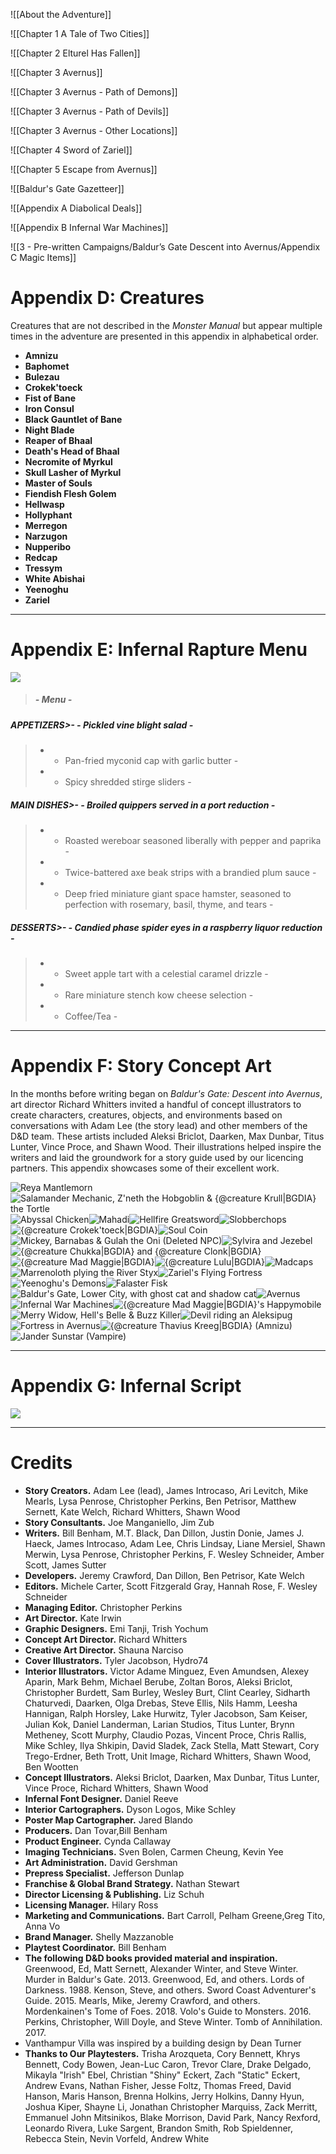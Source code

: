 ![[About the Adventure]]

![[Chapter 1 A Tale of Two Cities]]

![[Chapter 2 Elturel Has Fallen]]

![[Chapter 3 Avernus]]

![[Chapter 3 Avernus - Path of Demons]]

![[Chapter 3 Avernus - Path of Devils]]

![[Chapter 3 Avernus - Other Locations]]

![[Chapter 4 Sword of Zariel]]

![[Chapter 5 Escape from Avernus]]

![[Baldur's Gate Gazetteer]]

![[Appendix A Diabolical Deals]]

![[Appendix B Infernal War Machines]]

![[3 - Pre-written Campaigns/Baldur’s Gate Descent into Avernus/Appendix C Magic Items]]

# Appendix D: Creatures

Creatures that are not described in the *Monster Manual* but appear multiple times in the adventure are presented in this appendix in alphabetical order.

- **Amnizu**
- **Baphomet**
- **Bulezau**
- **Crokek'toeck**
- **Fist of Bane**
- **Iron Consul**
- **Black Gauntlet of Bane**
- **Night Blade**
- **Reaper of Bhaal**
- **Death's Head of Bhaal**
- **Necromite of Myrkul**
- **Skull Lasher of Myrkul**
- **Master of Souls**
- **Fiendish Flesh Golem**
- **Hellwasp**
- **Hollyphant**
- **Merregon**
- **Narzugon**
- **Nupperibo**
- **Redcap**
- **Tressym**
- **White Abishai**
- **Yeenoghu**
- **Zariel**


------

# Appendix E: Infernal Rapture Menu

![](img/adventure/BGDIA/154-zlhps-e-01.webp)

> ##### - Menu -
>
##### APPETIZERS>- - Pickled vine blight salad -
>- - Pan-fried myconid cap with garlic butter -
>- - Spicy shredded stirge sliders -

##### MAIN DISHES>- - Broiled quippers served in a port reduction -
>- - Roasted wereboar seasoned liberally with pepper and paprika -
>- - Twice-battered axe beak strips with a brandied plum sauce -
>- - Deep fried miniature giant space hamster, seasoned to perfection with rosemary, basil, thyme, and tears -

##### DESSERTS>- - Candied phase spider eyes in a raspberry liquor reduction -
>- - Sweet apple tart with a celestial caramel drizzle -
>- - Rare miniature stench kow cheese selection -
>- - Coffee/Tea -


------

# Appendix F: Story Concept Art

In the months before writing began on *Baldur's Gate: Descent into Avernus*, art director Richard Whitters invited a handful of concept illustrators to create characters, creatures, objects, and environments based on conversations with Adam Lee (the story lead) and other members of the D&D team. These artists included Aleksi Briclot, Daarken, Max Dunbar, Titus Lunter, Vince Proce, and Shawn Wood. Their illustrations helped inspire the writers and laid the groundwork for a story guide used by our licencing partners. This appendix showcases some of their excellent work.

![Reya Mantlemorn](img/adventure/BGDIA/155-mzc8l-f-01-reya.webp)![Salamander Mechanic, Z'neth the Hobgoblin & {@creature Krull|BGDIA} the Tortle](img/adventure/BGDIA/156-nqkvt-f-01-heads.webp)![Abyssal Chicken](img/adventure/BGDIA/157-fdk6x-f-01-chicken.webp)![Mahadi](img/adventure/BGDIA/158-jdktd-f-01-mahadi.webp)![Hellfire Greatsword](img/adventure/BGDIA/159-bh4m9-f-01-hellfire.webp)![Slobberchops](img/adventure/BGDIA/160-eofdk-f-01-slobberchops.webp)![{@creature Crokek'toeck|BGDIA}](img/adventure/BGDIA/161-uqqdp-f-02-crokek.webp)![Soul Coin](img/adventure/BGDIA/162-4hii1-f-02-soulcoin.webp)![Mickey, Barnabas & Gulah the Oni (Deleted NPC)](img/adventure/BGDIA/163-1elo6-f-02-mickey.webp)![Sylvira and Jezebel](img/adventure/BGDIA/164-mvaed-f-02-sylvira.webp)![{@creature Chukka|BGDIA} and {@creature Clonk|BGDIA}](img/adventure/BGDIA/165-nruhn-f-02-chukka.webp)![{@creature Mad Maggie|BGDIA}](img/adventure/BGDIA/166-cmij7-f-02-maggie.webp)![{@creature Lulu|BGDIA}](img/adventure/BGDIA/167-0iruv-f-02-lulu.webp)![Madcaps](img/adventure/BGDIA/168-t8ppi-f-02-madcaps.webp)![Marrenoloth plying the River Styx](img/adventure/BGDIA/169-60gsv-f-04-marrenoloth.webp)![Zariel's Flying Fortress](img/adventure/BGDIA/170-omn4i-f-04-fortress.webp)![Yeenoghu's Demons](img/adventure/BGDIA/171-fdsgw-f-04-yeenoghu.webp)![Falaster Fisk](img/adventure/BGDIA/172-t5qi9-f-04-falaster.webp)![Baldur's Gate, Lower City, with ghost cat and shadow cat](img/adventure/BGDIA/173-c7ifa-f-04-bg.webp)![Avernus](img/adventure/BGDIA/174-ymqp5-f-05-avernus.webp)![Infernal War Machines](img/adventure/BGDIA/175-eyylt-f-05-warmachines.webp)![{@creature Mad Maggie|BGDIA}'s Happymobile](img/adventure/BGDIA/176-kcjq4-f-05-happymobile.webp)![Merry Widow, Hell's Belle & Buzz Killer](img/adventure/BGDIA/177-aojlt-f-05-warmachines-2.webp)![Devil riding an Aleksipug](img/adventure/BGDIA/178-mx6zf-f-05-aleksipug.webp)![Fortress in Avernus](img/adventure/BGDIA/179-az93n-f-06-fortress.webp)![{@creature Thavius Kreeg|BGDIA} (Amnizu)](img/adventure/BGDIA/180-e8oli-f-06-thavius.webp)![Jander Sunstar (Vampire)](img/adventure/BGDIA/181-jyznh-f-06-jander.webp)

------

# Appendix G: Infernal Script

![](img/adventure/BGDIA/182-ef7bt-g-01.webp)


------

# Credits

- **Story Creators.** Adam Lee (lead), James Introcaso, Ari Levitch, Mike Mearls, Lysa Penrose, Christopher Perkins, Ben Petrisor, Matthew Sernett, Kate Welch, Richard Whitters, Shawn Wood
- **Story Consultants.** Joe Manganiello, Jim Zub
- **Writers.** Bill Benham, M.T. Black, Dan Dillon, Justin Donie, James J. Haeck, James Introcaso, Adam Lee, Chris Lindsay, Liane Mersiel, Shawn Merwin, Lysa Penrose, Christopher Perkins, F. Wesley Schneider, Amber Scott, James Sutter
- **Developers.** Jeremy Crawford, Dan Dillon, Ben Petrisor, Kate Welch
- **Editors.** Michele Carter, Scott Fitzgerald Gray, Hannah Rose, F. Wesley Schneider
- **Managing Editor.** Christopher Perkins
- **Art Director.** Kate Irwin
- **Graphic Designers.** Emi Tanji, Trish Yochum
- **Concept Art Director.** Richard Whitters
- **Creative Art Director.** Shauna Narciso
- **Cover Illustrators.** Tyler Jacobson, Hydro74
- **Interior Illustrators.** Victor Adame Minguez, Even Amundsen, Alexey Aparin, Mark Behm, Michael Berube, Zoltan Boros, Aleksi Briclot, Christopher Burdett, Sam Burley, Wesley Burt, Clint Cearley, Sidharth Chaturvedi, Daarken, Olga Drebas, Steve Ellis, Nils Hamm, Leesha Hannigan, Ralph Horsley, Lake Hurwitz, Tyler Jacobson, Sam Keiser, Julian Kok, Daniel Landerman, Larian Studios, Titus Lunter, Brynn Metheney, Scott Murphy, Claudio Pozas, Vincent Proce, Chris Rallis, Mike Schley, Ilya Shkipin, David Sladek, Zack Stella, Matt Stewart, Cory Trego-Erdner, Beth Trott, Unit Image, Richard Whitters, Shawn Wood, Ben Wootten
- **Concept Illustrators.** Aleksi Briclot, Daarken, Max Dunbar, Titus Lunter, Vince Proce, Richard Whitters, Shawn Wood
- **Infernal Font Designer.** Daniel Reeve
- **Interior Cartographers.** Dyson Logos, Mike Schley
- **Poster Map Cartographer.** Jared Blando
- **Producers.** Dan Tovar,Bill Benham
- **Product Engineer.** Cynda Callaway
- **Imaging Technicians.** Sven Bolen, Carmen Cheung, Kevin Yee
- **Art Administration.** David Gershman
- **Prepress Specialist.** Jefferson Dunlap
- **Franchise & Global Brand Strategy.** Nathan Stewart
- **Director Licensing & Publishing.** Liz Schuh
- **Licensing Manager.** Hilary Ross
- **Marketing and Communications.** Bart Carroll, Pelham Greene,Greg Tito, Anna Vo
- **Brand Manager.** Shelly Mazzanoble
- **Playtest Coordinator.** Bill Benham
- **The following D&D books provided material and inspiration.** Greenwood, Ed, Matt Sernett, Alexander Winter, and Steve Winter. Murder in Baldur's Gate. 2013. Greenwood, Ed, and others. Lords of Darkness. 1988. Kenson, Steve, and others. Sword Coast Adventurer's Guide. 2015. Mearls, Mike, Jeremy Crawford, and others. Mordenkainen's Tome of Foes. 2018. Volo's Guide to Monsters. 2016. Perkins, Christopher, Will Doyle, and Steve Winter. Tomb of Annihilation. 2017.
- Vanthampur Villa was inspired by a building design by Dean Turner
- **Thanks to Our Playtesters.** Trisha Arozqueta, Cory Bennett, Khrys Bennett, Cody Bowen, Jean-Luc Caron, Trevor Clare, Drake Delgado, Mikayla "Irish" Ebel, Christian "Shiny" Eckert, Zach "Static" Eckert, Andrew Evans, Nathan Fisher, Jesse Foltz, Thomas Freed, David Hanson, Maris Hanson, Brenna Holkins, Jerry Holkins, Danny Hyun, Joshua Kiper, Shayne Li, Jonathan Christopher Marquiss, Zack Merritt, Emmanuel John Mitsinikos, Blake Morrison, David Park, Nancy Rexford, Leonardo Rivera, Luke Sargent, Brandon Smith, Rob Spieldenner, Rebecca Stein, Nevin Vorfeld, Andrew White
